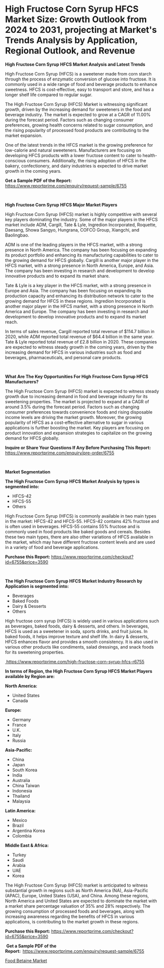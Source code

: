 <p><h1>High Fructose Corn Syrup HFCS Market Size: Growth Outlook from 2024 to 2031, projecting at Market's Trends Analysis by Application, Regional Outlook, and Revenue</h1></p><p><strong>High Fructose Corn Syrup HFCS Market Analysis and Latest Trends</strong></p>
<p><p>High Fructose Corn Syrup (HFCS) is a sweetener made from corn starch through the process of enzymatic conversion of glucose into fructose. It is commonly used in a wide range of food and beverage products to enhance sweetness. HFCS is cost-effective, easy to transport and store, and has a longer shelf life compared to regular sugar.</p><p>The High Fructose Corn Syrup (HFCS) Market is witnessing significant growth, driven by the increasing demand for sweeteners in the food and beverage industry. The market is expected to grow at a CAGR of 11.00% during the forecast period. Factors such as changing consumer preferences, growing health concerns related to sugar consumption, and the rising popularity of processed food products are contributing to the market expansion.</p><p>One of the latest trends in the HFCS market is the growing preference for low-calorie and natural sweeteners. Manufacturers are focusing on developing HFCS products with a lower fructose content to cater to health-conscious consumers. Additionally, the rising adoption of HFCS in the bakery, confectionery, and dairy industries is expected to drive market growth in the coming years.</p></p>
<p><strong>Get a Sample PDF of the Report:&nbsp;</strong> <a href="https://www.reportprime.com/enquiry/request-sample/6755">https://www.reportprime.com/enquiry/request-sample/6755</a></p>
<p>&nbsp;</p>
<p><strong>High Fructose Corn Syrup HFCS Major Market Players</strong></p>
<p><p>High Fructose Corn Syrup (HFCS) market is highly competitive with several key players dominating the industry. Some of the major players in the HFCS market include ADM, Cargill, Tate & Lyle, Ingredion Incorporated, Roquette, Daesang, Showa Sangyo, Hungrana, COFCO Group, Xiangchi, and Baolingbao.</p><p>ADM is one of the leading players in the HFCS market, with a strong presence in North America. The company has been focusing on expanding its product portfolio and enhancing its manufacturing capabilities to cater to the growing demand for HFCS globally. Cargill is another major player in the HFCS market, with a strong presence in North America, Europe, and Asia. The company has been investing in research and development to develop innovative products and to expand its market share.</p><p>Tate & Lyle is a key player in the HFCS market, with a strong presence in Europe and Asia. The company has been focusing on expanding its production capacity and enhancing its distribution network to cater to the growing demand for HFCS in these regions. Ingredion Incorporated is another major player in the HFCS market, with a strong presence in North America and Europe. The company has been investing in research and development to develop innovative products and to expand its market reach.</p><p>In terms of sales revenue, Cargill reported total revenue of $114.7 billion in 2020, while ADM reported total revenue of $64.4 billion in the same year. Tate & Lyle reported total revenue of £2.8 billion in 2020. These companies are expected to witness steady growth in the coming years, driven by the increasing demand for HFCS in various industries such as food and beverages, pharmaceuticals, and personal care products.</p></p>
<p>&nbsp;</p>
<p><strong>What Are The Key Opportunities For High Fructose Corn Syrup HFCS Manufacturers?</strong></p>
<p><p>The High Fructose Corn Syrup (HFCS) market is expected to witness steady growth due to increasing demand in food and beverage industry for its sweetening properties. The market is projected to expand at a CAGR of around 3.5% during the forecast period. Factors such as changing consumer preferences towards convenience foods and rising disposable income levels are driving the market growth. Moreover, the growing popularity of HFCS as a cost-effective alternative to sugar in various applications is further boosting the market. Key players are focusing on product innovation and expansion strategies to capitalize on the growing demand for HFCS globally.</p></p>
<p><strong>Inquire or Share Your Questions If Any Before Purchasing This Report:</strong> <a href="https://www.reportprime.com/enquiry/pre-order/6755">https://www.reportprime.com/enquiry/pre-order/6755</a></p>
<p>&nbsp;</p>
<p><strong>Market Segmentation</strong></p>
<p><strong>The High Fructose Corn Syrup HFCS Market Analysis by types is segmented into:</strong></p>
<p><ul><li>HFCS-42</li><li>HFCS-55</li><li>Others</li></ul></p>
<p><p>High Fructose Corn Syrup (HFCS) is commonly available in two main types in the market: HFCS-42 and HFCS-55. HFCS-42 contains 42% fructose and is often used in beverages. HFCS-55 contains 55% fructose and is commonly used in food products like baked goods and cereals. Besides these two main types, there are also other variations of HFCS available in the market, which may have different fructose content levels and are used in a variety of food and beverage applications.</p></p>
<p><strong>Purchase this Report:&nbsp;</strong><a href="https://www.reportprime.com/checkout?id=6755&price=3590">https://www.reportprime.com/checkout?id=6755&price=3590</a></p>
<p>&nbsp;</p>
<p><strong>The High Fructose Corn Syrup HFCS Market Industry Research by Application is segmented into:</strong></p>
<p><ul><li>Beverages</li><li>Baked Foods</li><li>Dairy & Desserts</li><li>Others</li></ul></p>
<p><p>High fructose corn syrup (HFCS) is widely used in various applications such as beverages, baked foods, dairy & desserts, and others. In beverages, HFCS is used as a sweetener in soda, sports drinks, and fruit juices. In baked foods, it helps improve texture and shelf life. In dairy & desserts, HFCS enhances flavor and provides a smooth consistency. It is also used in various other products like condiments, salad dressings, and snack foods for its sweetening properties.</p></p>
<p><a href="https://www.reportprime.com/high-fructose-corn-syrup-hfcs-r6755">&nbsp;https://www.reportprime.com/high-fructose-corn-syrup-hfcs-r6755</a></p>
<p><strong>In terms of Region, the High Fructose Corn Syrup HFCS Market Players available by Region are:</strong></p>
<p>
    <p> <strong> North America: </strong>
        <ul>
            <li>United States</li>
            <li>Canada</li>
        </ul>
        </p> 
    <p> <strong> Europe: </strong>
        <ul>
            <li>Germany</li>
            <li>France</li>
            <li>U.K.</li>
            <li>Italy</li>
            <li>Russia</li>
        </ul>
        </p> 
    <p> <strong> Asia-Pacific: </strong>
        <ul>
            <li>China</li>
            <li>Japan</li>
            <li>South Korea</li>
            <li>India</li>
            <li>Australia</li>
            <li>China Taiwan</li>
            <li>Indonesia</li>
            <li>Thailand</li>
            <li>Malaysia</li>
        </ul>
        </p> 
    <p> <strong> Latin America: </strong>
        <ul>
            <li>Mexico</li>
            <li>Brazil</li>
            <li>Argentina Korea</li>
            <li>Colombia</li>
        </ul>
        </p> 
    <p> <strong> Middle East & Africa: </strong>
        <ul>
            <li>Turkey</li>
            <li>Saudi</li>
            <li>Arabia</li>
            <li>UAE</li>
            <li>Korea</li>
        </ul>
    </p>
    </p>
<p><p>The High Fructose Corn Syrup (HFCS) market is anticipated to witness substantial growth in regions such as North America (NA), Asia-Pacific (APAC), Europe, United States (USA), and China. Among these regions, North America and United States are expected to dominate the market with a market share percentage valuation of 35% and 28% respectively. The growing consumption of processed foods and beverages, along with increasing awareness regarding the benefits of HFCS in various applications, is contributing to the market growth in these regions.</p></p>
<p><strong>Purchase this Report: </strong><a href="https://www.reportprime.com/checkout?id=6755&price=3590">https://www.reportprime.com/checkout?id=6755&price=3590</a></p>
<p>&nbsp;<strong>Get a Sample PDF of the Report:&nbsp;&nbsp;</strong><a href="https://www.reportprime.com/enquiry/request-sample/6755">https://www.reportprime.com/enquiry/request-sample/6755</a></p>
<p><strong></strong></p>
<p><p><a href="https://github.com/JameTravis/Market-Research-Report-List-4/blob/main/food-betaine-market.md">Food Betaine Market</a></p></p>